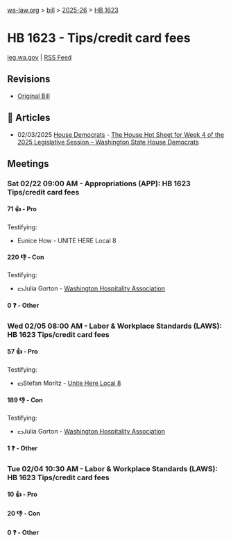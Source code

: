 [wa-law.org](/) > [bill](/bill/) > [2025-26](/bill/2025-26/) > [HB 1623](/bill/2025-26/hb/1623/)

# HB 1623 - Tips/credit card fees
[leg.wa.gov](https://app.leg.wa.gov/billsummary?BillNumber=1623&Year=2025&Initiative=false) | [RSS Feed](./rss.xml)

## Revisions
* [Original Bill](1/)

## 📰 Articles
* 02/03/2025 [House Democrats](/org/house_democrats/) - [The House Hot Sheet for Week 4 of the 2025 Legislative Session – Washington State House Democrats](https://housedemocrats.wa.gov/blog/2025/02/03/the-house-hot-sheet-for-week-4-of-the-2025-legislative-session/#:~:text=HB%201623)

## Meetings
### Sat 02/22 09:00 AM - Appropriations (APP): HB 1623 Tips/credit card fees
#### 71 👍 - Pro
Testifying:
* Eunice How - UNITE HERE Local 8

#### 220 👎 - Con
Testifying:
* 💵Julia Gorton - [Washington Hospitality Association](/org/washington_hospitality_association/)

#### 0 ❓ - Other

### Wed 02/05 08:00 AM - Labor & Workplace Standards (LAWS): HB 1623 Tips/credit card fees
#### 57 👍 - Pro
Testifying:
* 💵Stefan Moritz - [Unite Here Local 8](/org/unite_here_local_8/)

#### 189 👎 - Con
Testifying:
* 💵Julia Gorton - [Washington Hospitality Association](/org/washington_hospitality_association/)

#### 1 ❓ - Other

### Tue 02/04 10:30 AM - Labor & Workplace Standards (LAWS): HB 1623 Tips/credit card fees
#### 10 👍 - Pro

#### 20 👎 - Con

#### 0 ❓ - Other
